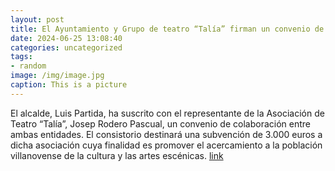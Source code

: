 ```yaml
---
layout: post
title: El Ayuntamiento y Grupo de teatro “Talía” firman un convenio de colaboración
date: 2024-06-25 13:08:40
categories: uncategorized
tags:
- random
image: /img/image.jpg
caption: This is a picture
---
```

El alcalde, Luis Partida, ha suscrito con el representante de la Asociación de Teatro “Talía”, Josep Rodero Pascual, un convenio de colaboración entre ambas entidades. El consistorio destinará una subvención de 3.000 euros a dicha asociación cuya finalidad es promover el acercamiento a la población villanovense de la cultura y las artes escénicas.   [link](https://www.ayto-villacanada.es/noticias/el-ayuntamiento-y-grupo-de-teatro-talia-firman-un-convenio-de-colaboracion/)
